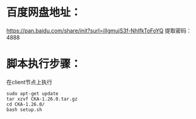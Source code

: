 # 百度网盘地址：
https://pan.baidu.com/share/init?surl=iIIgmujS3f-NhIfkToFoYQ
提取密码：4888

# 脚本执行步骤：
在client节点上执行
```
sudo apt-get update
tar xzvf CKA-1.26.0.tar.gz
cd CKA-1.26.0/
bash setup.sh
```
